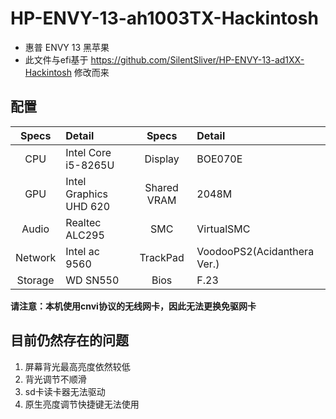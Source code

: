 # HP-ENVY-13-ah1003TX-Hackintosh

- 惠普 ENVY 13 黑苹果
- 此文件与efi基于 https://github.com/SilentSliver/HP-ENVY-13-ad1XX-Hackintosh 修改而来

## 配置

| Specs | Detail | Specs | Detail |
| :---: | :--- | :---: | :--- |
| CPU | Intel Core i5-8265U | Display | BOE070E |
| GPU | Intel Graphics UHD 620 | Shared VRAM | 2048M |
| Audio | Realtec ALC295 | SMC | VirtualSMC |
| Network | Intel ac 9560 | TrackPad | VoodooPS2(Acidanthera Ver.) |
| Storage | WD SN550 | Bios | F.23 |

**请注意：本机使用cnvi协议的无线网卡，因此无法更换免驱网卡**

## 目前仍然存在的问题

1. 屏幕背光最高亮度依然较低
2. 背光调节不顺滑
3. sd卡读卡器无法驱动
4. 原生亮度调节快捷键无法使用